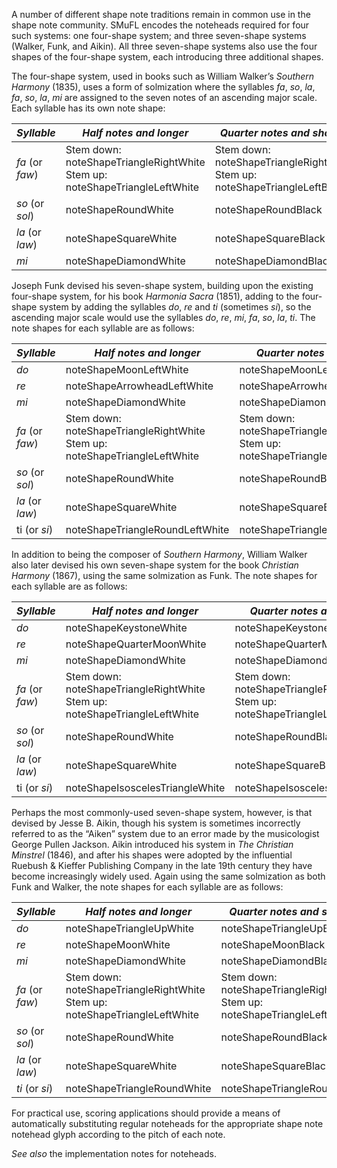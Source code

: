 A number of different shape note traditions remain in common use in the
shape note community. SMuFL encodes the noteheads required for four such
systems: one four-shape system; and three seven-shape systems (Walker,
Funk, and Aikin). All three seven-shape systems also use the four shapes
of the four-shape system, each introducing three additional shapes.

The four-shape system, used in books such as William Walker’s *Southern
Harmony* (1835), uses a form of solmization where the syllables *fa*,
*so*, *la*, *fa*, *so*, *la*, *mi* are assigned to the seven notes of an
ascending major scale. Each syllable has its own note shape:

| *Syllable* | *Half notes and longer* | *Quarter notes and shorter*
| ---------- | ----------------------- | ---------------------------
| *fa* (or *faw*) | Stem down: noteShapeTriangleRightWhite<br>Stem up: noteShapeTriangleLeftWhite | Stem down: noteShapeTriangleRightBlack<br>Stem up: noteShapeTriangleLeftBlack
| *so* (or *sol*) | noteShapeRoundWhite | noteShapeRoundBlack
| *la* (or *law*) | noteShapeSquareWhite | noteShapeSquareBlack
| *mi* | noteShapeDiamondWhite | noteShapeDiamondBlack

Joseph Funk devised his seven-shape system, building upon the existing
four-shape system, for his book *Harmonia Sacra* (1851), adding to the
four-shape system by adding the syllables *do*, *re* and *ti* (sometimes
*si*), so the ascending major scale would use the syllables *do*, *re*,
*mi*, *fa*, *so*, *la*, *ti*. The note shapes for each syllable are as
follows:

| *Syllable* | *Half notes and longer* | *Quarter notes and shorter*
| ---------- | ----------------------- | ---------------------------
| *do* | noteShapeMoonLeftWhite | noteShapeMoonLeftBlack
| *re* | noteShapeArrowheadLeftWhite | noteShapeArrowheadLeftBlack
| *mi* | noteShapeDiamondWhite | noteShapeDiamondBlack
| *fa* (or *faw*) | Stem down: noteShapeTriangleRightWhite<br>Stem up: noteShapeTriangleLeftWhite | Stem down: noteShapeTriangleRightBlack<br>Stem up: noteShapeTriangleLeftBlack
| *so* (or *sol*) | noteShapeRoundWhite | noteShapeRoundBlack
| *la* (or *law*) | noteShapeSquareWhite | noteShapeSquareBlack
| ti (or *si*) | noteShapeTriangleRoundLeftWhite | noteShapeTriangleRoundLeftBlack

In addition to being the composer of *Southern Harmony*, William Walker
also later devised his own seven-shape system for the book *Christian
Harmony* (1867), using the same solmization as Funk. The note shapes for
each syllable are as follows:

| *Syllable* | *Half notes and longer* | *Quarter notes and shorter*
| ---------- | ----------------------- | ---------------------------
| *do* | noteShapeKeystoneWhite | noteShapeKeystoneBlack
| *re* | noteShapeQuarterMoonWhite | noteShapeQuarterMoonBlack
| *mi* | noteShapeDiamondWhite | noteShapeDiamondBlack
| *fa* (or *faw*) | Stem down: noteShapeTriangleRightWhite<br>Stem up: noteShapeTriangleLeftWhite | Stem down: noteShapeTriangleRightBlack<br>Stem up: noteShapeTriangleLeftBlack
| *so* (or *sol*) | noteShapeRoundWhite | noteShapeRoundBlack
| *la* (or *law*) | noteShapeSquareWhite | noteShapeSquareBlack
| ti (or *si*) | noteShapeIsoscelesTriangleWhite | noteShapeIsoscelesTriangleBlack

Perhaps the most commonly-used seven-shape system, however, is that
devised by Jesse B. Aikin, though his system is sometimes incorrectly
referred to as the “Aiken” system due to an error made by the
musicologist George Pullen Jackson. Aikin introduced his system in *The
Christian Minstrel* (1846), and after his shapes were adopted by the
influential Ruebush & Kieffer Publishing Company in the late 19th
century they have become increasingly widely used. Again using the same
solmization as both Funk and Walker, the note shapes for each syllable
are as follows:

| *Syllable* | *Half notes and longer* | *Quarter notes and shorter*
| ---------- | ----------------------- | ---------------------------
| *do* | noteShapeTriangleUpWhite | noteShapeTriangleUpBlack
| *re* | noteShapeMoonWhite | noteShapeMoonBlack
| *mi* | noteShapeDiamondWhite | noteShapeDiamondBlack
| *fa* (or *faw*) | Stem down: noteShapeTriangleRightWhite<br>Stem up: noteShapeTriangleLeftWhite | Stem down: noteShapeTriangleRightBlack<br>Stem up: noteShapeTriangleLeftBlack
| *so* (or *sol*) | noteShapeRoundWhite | noteShapeRoundBlack
| *la* (or *law*) | noteShapeSquareWhite | noteShapeSquareBlack
| *ti* (or *si*) | noteShapeTriangleRoundWhite | noteShapeTriangleRoundBlack

For practical use, scoring applications should provide a means of
automatically substituting regular noteheads for the appropriate shape
note notehead glyph according to the pitch of each note.

*See also* the implementation notes for noteheads.
